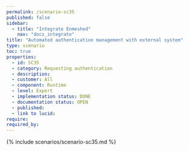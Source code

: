 ```yaml
---
permalink: /scenario-sc35
published: false
sidebar:
  - title: "Integrate Enmeshed"
    nav: "docs_integrate"
title: "Automated authentication management with external system"
type: scenario
toc: true
properties:
  - id: SC35
  - category: Requesting authentication
  - description:
  - customer: All
  - component: Runtime
  - level: Expert
  - implementation status: DONE
  - documentation status: OPEN
  - published:
  - link to lucid:
require:
required_by:
---
```


{% include scenarios/scenario-sc35.md %}
